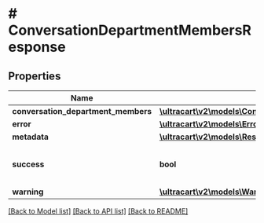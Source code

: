 # # ConversationDepartmentMembersResponse

## Properties

Name | Type | Description | Notes
------------ | ------------- | ------------- | -------------
**conversation_department_members** | [**\ultracart\v2\models\ConversationDepartmentMember[]**](ConversationDepartmentMember.md) |  | [optional]
**error** | [**\ultracart\v2\models\Error**](Error.md) |  | [optional]
**metadata** | [**\ultracart\v2\models\ResponseMetadata**](ResponseMetadata.md) |  | [optional]
**success** | **bool** | Indicates if API call was successful | [optional]
**warning** | [**\ultracart\v2\models\Warning**](Warning.md) |  | [optional]

[[Back to Model list]](../../README.md#models) [[Back to API list]](../../README.md#endpoints) [[Back to README]](../../README.md)
